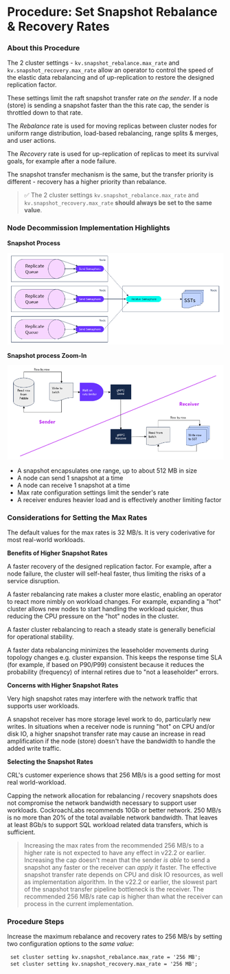 # Procedure:  Set Snapshot Rebalance & Recovery Rates

### About this Procedure

The 2 cluster settings - `kv.snapshot_rebalance.max_rate` and `kv.snapshot_recovery.max_rate` allow an operator to control the speed of the elastic data rebalancing and of up-replication to restore the designed replication factor.

These settings limit the raft snapshot transfer rate *on the sender*. If a node (store) is sending a snapshot faster than the this rate cap, the sender is throttled down to that rate.

The *Rebalance* rate is used for moving replicas between cluster nodes for uniform range distribution, load-based rebalancing, range splits & merges, and user actions.

The *Recovery* rate is used for up-replication of replicas to meet its survival goals, for example after a node failure.

The snapshot transfer mechanism is the same, but the transfer priority is different - recovery has a higher priority than rebalance.

> ✅  The 2 cluster settings `kv.snapshot_rebalance.max_rate` and `kv.snapshot_recovery.max_rate`  **should always be set to the same value**. 



### Node Decommission Implementation Highlights

**Snapshot Process**

![snapshot transfer](./snapshot1.png)



**Snapshot process Zoom-In**

![Snapshot zoom-in](./snapshot2.png)

- A snapshot encapsulates one range, up to about 512 MB in size
- A node can send 1 snapshot at a time
- A node can receive 1 snapshot at a time
- Max rate configuration settings limit the sender's rate
- A receiver endures heavier load and is effectively another limiting factor



### Considerations for Setting the Max Rates

The default values for the max rates is 32 MB/s. It is very coderivative for most real-world workloads.

**Benefits of Higher Snapshot Rates**

A faster recovery of the designed replication factor. For example, after a node failure, the cluster will self-heal faster, thus limiting the risks of a service disruption.

A faster rebalancing rate makes a cluster more elastic, enabling an operator to react more nimbly on workload changes. For example, expanding a "hot" cluster allows new nodes to start handling the workload quicker, thus reducing the CPU pressure on the "hot" nodes in the cluster.

A faster cluster rebalancing to reach a steady state is generally beneficial for operational stability.

A faster data rebalancing minimizes the leaseholder movements during topology changes e.g. cluster expansion. This keeps the response time SLA (for example, if based on P90/P99) consistent because it reduces the probability (frequency) of internal retires due to "not a leaseholder" errors.

**Concerns with Higher Snapshot Rates**

Very high snapshot rates may interfere with the network traffic that supports user workloads.

A snapshot receiver has more storage level work to do, particularly new writes. In situations when a receiver node is running "hot" on CPU and/or disk IO, a higher snapshot transfer rate may cause an increase in read amplification if the node (store) doesn't have the bandwidth to handle the added write traffic.

**Selecting the Snapshot Rates**

CRL's customer experience shows that 256 MB/s is a good setting for most real world-workload.

Capping the network allocation for rebalancing / recovery snapshots does not compromise the network bandwidth necessary to support user workloads. CockroachLabs recommends 10Gb or better network. 250 MB/s is no more than 20% of the total available network bandwidth. That leaves at least 8Gb/s to support SQL workload related data transfers, which is sufficient. 

> Increasing the max rates from the recommended 256 MB/s to a higher rate is not expected to have any effect in v22.2 or earlier. Increasing the cap doesn't mean that the sender *is able* to send a snapshot any faster or the receiver can *apply* it faster. The effective snapshot transfer rate depends on CPU and disk IO resources, as well as implementation algorithm. In the v22.2 or earlier, the slowest part of the snapshot transfer pipeline bottleneck is the receiver. The recommended 256 MB/s rate cap is higher than what the receiver can process in the current implementation.




### Procedure Steps

Increase the maximum rebalance and recovery rates to 256 MB/s by setting two configuration options to the *same value*:

```
 set cluster setting kv.snapshot_rebalance.max_rate = '256 MB';
 set cluster setting kv.snapshot_recovery.max_rate = '256 MB';
```

